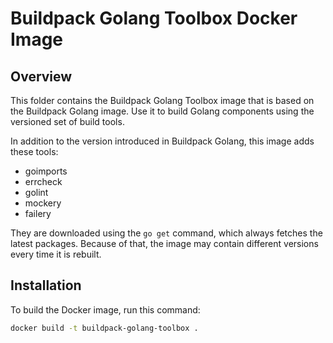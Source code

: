 # Buildpack Golang Toolbox Docker Image

## Overview

This folder contains the Buildpack Golang Toolbox image that is based on the Buildpack Golang image. Use it to build Golang components using the versioned set of build tools.

In addition to the version introduced in Buildpack Golang, this image adds these tools:
- goimports
- errcheck
- golint
- mockery
- failery

They are downloaded using the `go get` command, which always fetches the latest packages. Because of that, the image may contain different versions every time it is rebuilt.

## Installation

To build the Docker image, run this command:

```bash
docker build -t buildpack-golang-toolbox .
```
